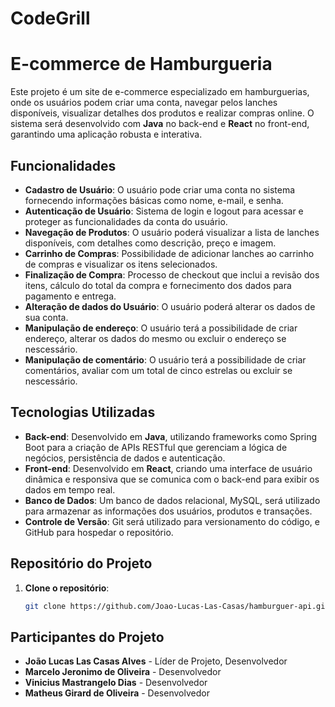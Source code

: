 # CodeGrill

# E-commerce de Hamburgueria

Este projeto é um site de e-commerce especializado em hamburguerias, onde os usuários podem criar uma conta, navegar pelos lanches disponíveis, visualizar detalhes dos produtos e realizar compras online. O sistema será desenvolvido com **Java** no back-end e **React** no front-end, garantindo uma aplicação robusta e interativa.

## Funcionalidades

- **Cadastro de Usuário**: O usuário pode criar uma conta no sistema fornecendo informações básicas como nome, e-mail, e senha.
- **Autenticação de Usuário**: Sistema de login e logout para acessar e proteger as funcionalidades da conta do usuário.
- **Navegação de Produtos**: O usuário poderá visualizar a lista de lanches disponíveis, com detalhes como descrição, preço e imagem.
- **Carrinho de Compras**: Possibilidade de adicionar lanches ao carrinho de compras e visualizar os itens selecionados.
- **Finalização de Compra**: Processo de checkout que inclui a revisão dos itens, cálculo do total da compra e fornecimento dos dados para pagamento e entrega.
- **Alteração de dados do Usuário**: O usuário poderá alterar os dados de sua conta.
- **Manipulação de endereço**: O usuário terá a possibilidade de criar endereço, alterar os dados do mesmo ou excluir o endereço se nescessário.
- **Manipulação de comentário**: O usuário terá a possibilidade de criar comentários, avaliar com um total de cinco estrelas ou excluir se nescessário.


## Tecnologias Utilizadas

- **Back-end**: Desenvolvido em **Java**, utilizando frameworks como Spring Boot para a criação de APIs RESTful que gerenciam a lógica de negócios, persistência de dados e autenticação.
- **Front-end**: Desenvolvido em **React**, criando uma interface de usuário dinâmica e responsiva que se comunica com o back-end para exibir os dados em tempo real.
- **Banco de Dados**: Um banco de dados relacional, MySQL, será utilizado para armazenar as informações dos usuários, produtos e transações.
- **Controle de Versão**: Git será utilizado para versionamento do código, e GitHub para hospedar o repositório.

## Repositório do Projeto

1. **Clone o repositório**:
   ```bash
   git clone https://github.com/Joao-Lucas-Las-Casas/hamburguer-api.git

## Participantes do Projeto

- **João Lucas Las Casas Alves** - Líder de Projeto, Desenvolvedor
- **Marcelo Jeronimo de Oliveira** - Desenvolvedor
- **Vinicius Mastrangelo Dias** - Desenvolvedor
- **Matheus Girard de Oliveira** - Desenvolvedor

